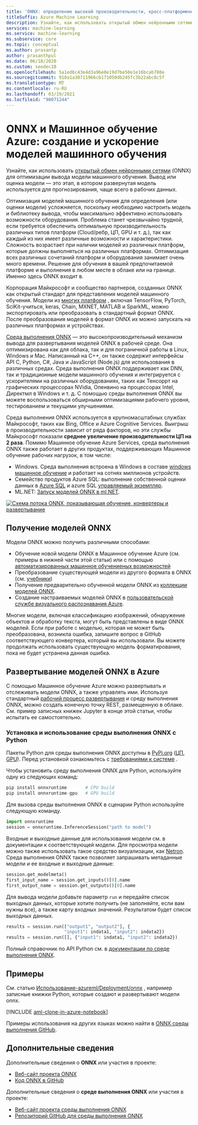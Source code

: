 ```yaml
---
title: 'ONNX: определение высокой производительности, кросс-платформенного вывода'
titleSuffix: Azure Machine Learning
description: Узнайте, как использовать открытый обмен нейронными сетями (ONNX) для оптимизации вывода модели машинного обучения.
services: machine-learning
ms.service: machine-learning
ms.subservice: core
ms.topic: conceptual
ms.author: prasantp
author: prasanthpul
ms.date: 06/18/2020
ms.custom: seodec18
ms.openlocfilehash: 5a1ed6c43e4d3a96e0e19d7be50e1e16bcab780e
ms.sourcegitcommit: 910a1a38711966cb171050db245fc3b22abc8c5f
ms.translationtype: MT
ms.contentlocale: ru-RU
ms.lasthandoff: 03/19/2021
ms.locfileid: "98071244"
---
```

# <a name="onnx-and-azure-machine-learning-create-and-accelerate-ml-models"></a>ONNX и Машинное обучение Azure: создание и ускорение моделей машинного обучения

Узнайте, как использовать [открытый обмен нейронными сетями](https://onnx.ai) (ONNX) для оптимизации вывода модели машинного обучения. Вывод или оценка модели — это этап, в котором развернутая модель используется для прогнозирования, чаще всего в рабочих данных. 

Оптимизация моделей машинного обучения для определения (или оценки модели) усложняется, поскольку необходимо настроить модель и библиотеку вывода, чтобы максимально эффективно использовать возможности оборудования. Проблема станет чрезвычайно трудной, если требуется обеспечить оптимальную производительность различных типов платформ (Cloud/ребр, ЦП, GPU и т. д.), так как каждый из них имеет различные возможности и характеристики. Сложность возрастает при наличии моделей из различных платформ, которые должны выполняться на различных платформах. Оптимизация всех различных сочетаний платформ и оборудования занимает очень много времени. Решение для обучения в вашей предпочитаемой платформе и выполнения в любом месте в облаке или на границе. Именно здесь ONNX входит в.

Корпорация Майкрософт и сообщество партнеров, созданных ONNX как открытый стандарт для представления моделей машинного обучения. Модели из [многих платформ](https://onnx.ai/supported-tools) , включая TensorFlow, PyTorch, SciKit-учиться, keras, Chain, MXNET, MATLAB и SparkML, можно экспортировать или преобразовать в стандартный формат ONNX. После преобразования моделей в формат ONNX их можно запускать на различных платформах и устройствах.

[Среда выполнения ONNX](https://onnxruntime.ai) — это высокопроизводительный механизм вывода для развертывания моделей ONNX в рабочей среде. Она оптимизирована как для облака, так и для пограничной работы в Linux, Windows и Mac. Написанный на C++, он также содержит интерфейсы API C, Python, C#, Java и JavaScript (Node.js) для использования в различных средах. Среда выполнения ONNX поддерживает как DNN, так и традиционные модели машинного обучения и интегрируется с ускорителями на различных оборудованиях, таких как Тенсоррт на графических процессорах NVidia, Опенвино на процессорах Intel, Директмл в Windows и т. д. С помощью среды выполнения ONNX вы можете воспользоваться обширными оптимизациями рабочего уровня, тестированием и текущими улучшениями.

Среда выполнения ONNX используется в крупномасштабных службах Майкрософт, таких как Bing, Office и Azure Cognitive Services. Выигрыш в производительности зависит от ряда факторов, но эти службы Майкрософт показали __среднее увеличение производительности ЦП на 2 раза__. Помимо Машинное обучение Azure Services, среда выполнения ONNX также работает в других продуктах, поддерживающих Машинное обучение рабочих нагрузок, в том числе:
+ Windows. Среда выполнения встроена в Windows в составе [windows машинное обучение](/windows/ai/windows-ml/) и работает на сотнях миллионов устройств. 
+ Семейство продуктов Azure SQL: выполнение собственной оценки данных в [Azure SQL](../azure-sql-edge/onnx-overview.md) и azure SQL [управляемый экземпляр](../azure-sql/managed-instance/machine-learning-services-overview.md).
+ ML.NET: [Запуск моделей ONNX в ml.NET](/dotnet/machine-learning/tutorials/object-detection-onnx).


[![Схема потока ONNX, показывающая обучение, конвертеры и развертывание](./media/concept-onnx/onnx.png)](././media/concept-onnx/onnx.png#lightbox)

## <a name="get-onnx-models"></a>Получение моделей ONNX

Модели ONNX можно получить различными способами:
+ Обучение новой модели ONNX в Машинное обучение Azure (см. примеры в нижней части этой статьи) или с помощью [автоматизированных машинное обучениеных возможностей](concept-automated-ml.md#automl--onnx)
+ Преобразование существующей модели из другого формата в ONNX (см. [учебники](https://github.com/onnx/tutorials)) 
+ Получение предварительно обученной модели ONNX из [коллекции моделей ONNX](https://github.com/onnx/models).
+ Создание настраиваемых моделей ONNX в [пользовательской службе визуального распознавания Azure](../cognitive-services/custom-vision-service/index.yml). 

Многие модели, включая классификацию изображений, обнаружение объектов и обработку текста, могут быть представлены в виде ONNX моделей. Если при работе с моделью, которая не может быть преобразована, возникла ошибка, запишите вопрос в GitHub соответствующего конвертера, который вы использовали. Вы можете продолжать использовать существующую модель форматирования, пока не будет устранена данная ошибка.

## <a name="deploy-onnx-models-in-azure"></a>Развертывание моделей ONNX в Azure

С помощью Машинное обучение Azure можно развертывать и отслеживать модели ONNX, а также управлять ими. Используя стандартный [рабочий процесс развертывания](concept-model-management-and-deployment.md) и среду выполнения ONNX, можно создать конечную точку REST, размещенную в облаке. См. пример записных книжек Jupyter в конце этой статьи, чтобы испытать ее самостоятельно. 

### <a name="install-and-use-onnx-runtime-with-python"></a>Установка и использование среды выполнения ONNX с Python

Пакеты Python для среды выполнения ONNX доступны в [PyPi.org](https://pypi.org) ([ЦП](https://pypi.org/project/onnxruntime), [GPU](https://pypi.org/project/onnxruntime-gpu)). Перед установкой ознакомьтесь с [требованиями к системе](https://github.com/Microsoft/onnxruntime#system-requirements) . 

 Чтобы установить среду выполнения ONNX для Python, используйте одну из следующих команд: 
```python   
pip install onnxruntime       # CPU build
pip install onnxruntime-gpu   # GPU build
```

Для вызова среды выполнения ONNX в сценарии Python используйте следующую команду.    
```python
import onnxruntime
session = onnxruntime.InferenceSession("path to model")
```

Входные и выходные данные для использования модели см. в документации к соответствующей модели. Для просмотра модели можно также использовать такое средство визуализации, как [Netron](https://github.com/lutzroeder/Netron). Среда выполнения ONNX также позволяет запрашивать метаданные модели и ее входные и выходные данные:    
```python
session.get_modelmeta()
first_input_name = session.get_inputs()[0].name
first_output_name = session.get_outputs()[0].name
```

Для вывода модели добавьте параметр `run` и передайте список выходных данных, которые хотите получить (не заполняйте, если вам нужны все), а также карту входных значений. Результатом будет список выходных данных.  
```python
results = session.run(["output1", "output2"], {
                      "input1": indata1, "input2": indata2})
results = session.run([], {"input1": indata1, "input2": indata2})
```

Полный справочник по API Python см. в [документации по среде выполнения ONNX](https://aka.ms/onnxruntime-python).    

## <a name="examples"></a>Примеры
См. статью [Использование-azureml/Deployment/onnx](https://github.com/Azure/MachineLearningNotebooks/blob/master/how-to-use-azureml/deployment/onnx) , например записные книжки Python, которые создают и развертывают модели onnx.

[!INCLUDE [aml-clone-in-azure-notebook](../../includes/aml-clone-for-examples.md)]

Примеры использования на других языках можно найти в [ONNX среды выполнения GitHub](https://github.com/microsoft/onnxruntime/tree/master/samples).

## <a name="more-info"></a>Дополнительные сведения

Дополнительные сведения о **ONNX** или участия в проекте:
+ [Веб-сайт проекта ONNX](https://onnx.ai)
+ [Код ONNX в GitHub](https://github.com/onnx/onnx)

Дополнительные сведения о **среде выполнения ONNX** или участия в проекте:
+ [Веб-сайт проекта среды выполнения ONNX](https://onnxruntime.ai)
+ [Репозиторий GitHub для среды выполнения ONNX](https://github.com/Microsoft/onnxruntime)